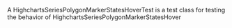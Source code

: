 A HighchartsSeriesPolygonMarkerStatesHoverTest is a test class for testing the behavior of HighchartsSeriesPolygonMarkerStatesHover
